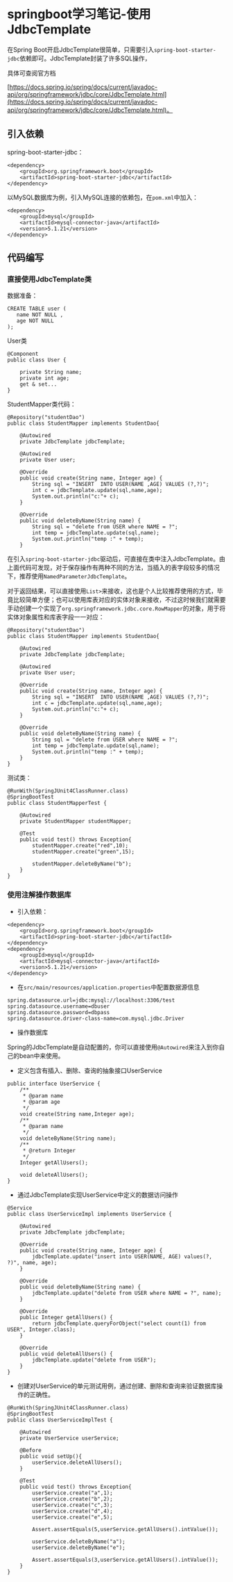 # springboot学习笔记-使用JdbcTemplate

在Spring Boot开启JdbcTemplate很简单，只需要引入`spring-boot-starter-jdbc`依赖即可。JdbcTemplate封装了许多SQL操作，

具体可查阅官方档

[https://docs.spring.io/spring/docs/current/javadoc-api/org/springframework/jdbc/core/JdbcTemplate.html](https://docs.spring.io/spring/docs/current/javadoc-api/org/springframework/jdbc/core/JdbcTemplate.html)。

## 引入依赖

spring-boot-starter-jdbc：

```
<dependency>
    <groupId>org.springframework.boot</groupId>
    <artifactId>spring-boot-starter-jdbc</artifactId>
</dependency>
```

以MySQL数据库为例，引入MySQL连接的依赖包，在`pom.xml`中加入：

```
<dependency>
    <groupId>mysql</groupId>
    <artifactId>mysql-connector-java</artifactId>
    <version>5.1.21</version>
</dependency>
```

## 代码编写

### 直接使用JdbcTemplate类

数据准备：

```
CREATE TABLE user (
   name NOT NULL ,
   age NOT NULL 
);
```

User类

```
@Component
public class User {

    private String name;
    private int age;
	get & set...
}
```

StudentMapper类代码：

```
@Repository("studentDao")
public class StudentMapper implements StudentDao{

    @Autowired
    private JdbcTemplate jdbcTemplate;

    @Autowired
    private User user;

    @Override
    public void create(String name, Integer age) {
        String sql = "INSERT  INTO USER(NAME ,AGE) VALUES (?,?)";
        int c = jdbcTemplate.update(sql,name,age);
        System.out.println("c:"+ c);
    }

    @Override
    public void deleteByName(String name) {
        String sql = "delete from USER where NAME = ?";
        int temp = jdbcTemplate.update(sql,name);
        System.out.println("temp :" + temp);
    }
```

在引入`spring-boot-starter-jdbc`驱动后，可直接在类中注入JdbcTemplate。由上面代码可发现，对于保存操作有两种不同的方法，当插入的表字段较多的情况下，推荐使用`NamedParameterJdbcTemplate`。

对于返回结果，可以直接使用`List>`来接收，这也是个人比较推荐使用的方式，毕竟比较简单方便；也可以使用库表对应的实体对象来接收，不过这时候我们就需要手动创建一个实现了`org.springframework.jdbc.core.RowMapper`的对象，用于将实体对象属性和库表字段一一对应：

```
@Repository("studentDao")
public class StudentMapper implements StudentDao{

    @Autowired
    private JdbcTemplate jdbcTemplate;

    @Autowired
    private User user;

    @Override
    public void create(String name, Integer age) {
        String sql = "INSERT  INTO USER(NAME ,AGE) VALUES (?,?)";
        int c = jdbcTemplate.update(sql,name,age);
        System.out.println("c:"+ c);
    }

    @Override
    public void deleteByName(String name) {
        String sql = "delete from USER where NAME = ?";
        int temp = jdbcTemplate.update(sql,name);
        System.out.println("temp :" + temp);
    }
}
```

测试类：

```
@RunWith(SpringJUnit4ClassRunner.class)
@SpringBootTest
public class StudentMapperTest {

    @Autowired
    private StudentMapper studentMapper;

    @Test
    public void test() throws Exception{
        studentMapper.create("red",10);
        studentMapper.create("green",15);

        studentMapper.deleteByName("b");
    }
}
```

### 使用注解操作数据库

- 引入依赖：

```
<dependency>
	<groupId>org.springframework.boot</groupId>
	<artifactId>spring-boot-starter-jdbc</artifactId>
</dependency>
<dependency>
	<groupId>mysql</groupId>
	<artifactId>mysql-connector-java</artifactId>
	<version>5.1.21</version>
</dependency>
```



- 在`src/main/resources/application.properties`中配置数据源信息

```
spring.datasource.url=jdbc:mysql://localhost:3306/test
spring.datasource.username=dbuser
spring.datasource.password=dbpass
spring.datasource.driver-class-name=com.mysql.jdbc.Driver
```

- 操作数据库

Spring的JdbcTemplate是自动配置的，你可以直接使用`@Autowired`来注入到你自己的bean中来使用。

- 定义包含有插入、删除、查询的抽象接口UserService

```
public interface UserService {
    /**
     * @param name
     * @param age
     */
    void create(String name,Integer age);
    /**
     * @param name
     */
    void deleteByName(String name);
    /**
     * @return Integer
     */
    Integer getAllUsers();

    void deleteAllUsers();
}
```

- 通过JdbcTemplate实现UserService中定义的数据访问操作

```
@Service
public class UserServiceImpl implements UserService {

    @Autowired
    private JdbcTemplate jdbcTemplate;

    @Override
    public void create(String name, Integer age) {
        jdbcTemplate.update("insert into USER(NAME, AGE) values(?, ?)", name, age);
    }

    @Override
    public void deleteByName(String name) {
        jdbcTemplate.update("delete from USER where NAME = ?", name);
    }

    @Override
    public Integer getAllUsers() {
        return jdbcTemplate.queryForObject("select count(1) from USER", Integer.class);
    }

    @Override
    public void deleteAllUsers() {
        jdbcTemplate.update("delete from USER");
    }
}

```

- 创建对UserService的单元测试用例，通过创建、删除和查询来验证数据库操作的正确性。

```
@RunWith(SpringJUnit4ClassRunner.class)
@SpringBootTest
public class UserServiceImplTest {

    @Autowired
    private UserService userService;

    @Before
    public void setUp(){
        userService.deleteAllUsers();
    }

    @Test
    public void test() throws Exception{
        userService.create("a",1);
        userService.create("b",2);
        userService.create("c",3);
        userService.create("d",4);
        userService.create("e",5);

        Assert.assertEquals(5,userService.getAllUsers().intValue());

        userService.deleteByName("a");
        userService.deleteByName("e");

        Assert.assertEquals(3,userService.getAllUsers().intValue());
    }
}
```



















